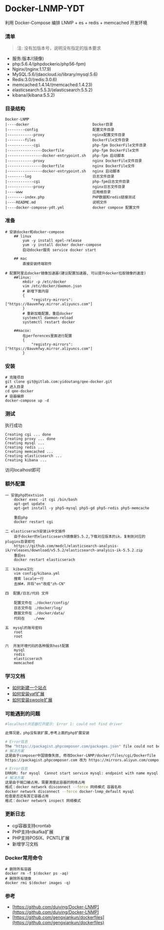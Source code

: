# Docker-LNMP-YDT
利用 Docker-Compose 编排 LNMP + es + redis + memcached 开发环境  

### 清单 
> 注: 没有加版本号，说明没有指定的版本要求
- 服务:版本/(镜像)
- php:5.6.4/(phpdockerio/php56-fpm)
- Nginx/(nginx:1.17.9)
- MySQL:5.6/(daocloud.io/library/mysql:5.6)
- Redis:3.0/(redis:3.0.6)
- memcached:1.4.14/(memcached:1.4.23)
- elasticsearch:5.5.3/(elasticsearch:5.5.2)
- kibana/(kibana:5.5.2)

### 目录结构
```
Docker-LNMP
|----docker                             Docker目录
|--------config                         配置文件目录
|------------proxy                      nginx配置文件目录
|--------files                          DockerFile文件目录
|------------cgi                        php-fpm DockerFile文件目录
|----------------Dockerfile             php-fpm DockerFile文件
|----------------docker-entrypoint.sh   php-fpm 启动脚本
|------------proxy                      nginx DockerFile文件目录
|----------------Dockerfile             nginx DockerFile文件
|----------------docker-entrypoint.sh   nginx 启动脚本
|--------log                            日志文件目录
|------------cgi                        php-fpm日志文件目录
|------------proxy                      nginx日志文件目录
|----www                                应用根目录
|--------index.php                      PHP数据和redis链接测试
|----README.md                          说明文件
|----docker-compose-ydt.yml             docker compose 配置文件 
```
### 准备
```shell
# 安装docker和docker-compose 
	## linux
		yum -y install epel-release 
		yum -y install docker docker-compose
		启动docker服务 service docker start
	
	## mac
		直接安装终端软件

# 配置阿里云docker镜像加速器(建议配置加速器, 可以提升docker拉取镜像的速度)
	##linux:
		mkdir -p /etc/docker
		vim /etc/docker/daemon.json
		# 新增下面内容
		{
		    "registry-mirrors": ["https://8auvmfwy.mirror.aliyuncs.com"]
		}
		# 重新加载配置、重启docker
		systemctl daemon-reload 
		systemctl restart docker 

	##macox:
		在perferences里面进行配置
		{
		    "registry-mirrors": ["https://8auvmfwy.mirror.aliyuncs.com"]
		}

```

### 安装
```shell
# 克隆项目
git clone git@gitlab.com:yidoutang/qee-docker.git
# 进入目录
cd qee-docker
# 容器编排
docker-compose up -d
```
### 测试
执行成功
```
Creating cgi ... done
Creating proxy ... done
Creating mysql ...
Creating redis ...
Creating memcached ...
Creating elasticsearch ...
Creating kibana ...
```
访问localhost即可

### 额外配置
	一 安装php的extsion
		docker exec -it cgi /bin/bash
		apt-get update
		apt-get install -y php5-mysql php5-gd php5-redis php5-memcache

		重启php
		docker restart cgi

	二 elasticserach安装ik中文插件
		由于docker的elasticsearch镜像是5.5.2,下载对应版本的ik，复制到对应的plugins目录即可
		https://github.com/medcl/elasticsearch-analysis-ik/releases/download/v5.5.2/elasticsearch-analysis-ik-5.5.2.zip
		重启es
		docker restart elasticserach

	三  kibana汉化
		vim config/kibana.yml
		搜索 locale一行
		去掉#，并将"en"改成"zh-CN"

	四  配置/日志/代码 文件

		配置文件在 ./docker/config/
		日志文件在 ./docker/log/
		数据文件在 ./docker/data/
		代码在    ./www 

	五  mysql的账号密码
		root  
		root

	六  开发环境代码的各种服务host配置
		mysql
		redis
		elasticserach
		memcached

### 学习文档
- [如何新建一个站点](docs/如何新建一个站点.md)
- [如何安装yaf扩展](docs/如何安装yaf扩展.md)
- [如何安装swoole扩展](docs/如何安装swoole扩展.md)

### 可能遇到的问题
```bash
#localhost浏览器打开提示: Error 1: could not find driver

此情况是，php没有装扩展,参考上面的php扩展安装

```

```bash
# Error信息
The "https://packagist.phpcomposer.com/packages.json" file could not be down
# 解决方案
这是由于composer中国镜像失效, 修改Docker-LNMP/docker/files/cgi/Dockerfile
https://packagist.phpcomposer.com 改为 https://mirrors.aliyun.com/composer/
```

```bash
# Error信息
ERROR: for mysql  Cannot start service mysql: endpoint with name mysql already exists in network docker-lnmp_default
# 解决方案
这是由于端口被占用，需要清理此容器的网络占用
格式：docker network disconnect --force 网络模式 容器名称
docker network disconnect --force docker-lnmp_default mysql
检查是否还有其它容器占用
格式：docker network inspect 网络模式
```
### 更新日志
- cgi容器支持crontab
- PHP支持rdkafka扩展
- PHP支持POSIX、PCNTL扩展
- 新增学习文档

### Docker常用命令
```shell
# 删除所有容器
docker rm -f $(docker ps -aq)  
# 删除所有镜像
docker rmi $(docker images -q)
```

### 参考
- [https://github.com/duiying/Docker-LNMP](https://github.com/duiying/Docker-LNMP)
- [https://github.com/gengxiankun/dockerfiles](https://github.com/gengxiankun/dockerfiles)